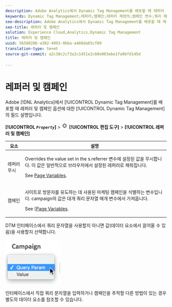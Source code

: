 ```yaml
---
description: Adobe Analytics에서 Dynamic Tag Management를 배포할 때 레퍼러 및 캠페인 옵션에 대한 Dynamic Tag Management의 필드 설명입니다.
keywords: Dynamic Tag Management;레퍼러;캠페인;레퍼러 재정의;캠페인 변수;쿼리 매개 변수
seo-description: Adobe Analytics에서 Dynamic Tag Management를 배포할 때 레퍼러 및 캠페인 옵션에 대한 Dynamic Tag Management의 필드 설명입니다.
seo-title: 레퍼러 및 캠페인
solution: Experience Cloud,Analytics,Dynamic Tag Management
title: 레퍼러 및 캠페인
uuid: 56580206-a382-4993-9bba-a488da65cf89
translation-type: tm+mt
source-git-commit: a2c38c2cf3a2c1451e2c60e003ebe1fa9bfd145d

---
```



# 레퍼러 및 캠페인

Adobe [!DNL Analytics]에서 [!UICONTROL Dynamic Tag Management]를 배포할 때 레퍼러 및 캠페인 옵션에 대한 [!UICONTROL Dynamic Tag Management]의 필드 설명입니다.

**[!UICONTROL *`Property`*]** &gt; ![](assets/settings_gear.png) **[!UICONTROL 편집 도구]** &gt; **[!UICONTROL 레퍼러 및 캠페인]**

<table id="table_09AE3BFF0F12442F9C19CD96451F93E4"> 
 <thead> 
  <tr> 
   <th colname="col1" class="entry"> 요소 </th> 
   <th colname="col2" class="entry"> 설명 </th> 
  </tr> 
 </thead>
 <tbody> 
  <tr> 
   <td colname="col1"> 레퍼러 무시 </td> 
   <td colname="col2"> <p>Overrides the value set in the <span class="varname"> s.referrer</span> 변수에 설정된 값을 무시합니다. 이 값은 일반적으로 브라우저에서 설정된 레퍼러로 채워집니다. </p> <p>See <a href="/help/implement/js-implementation/c-variables/page-variables.md">Page Variables</a>. </p> </td> 
  </tr> 
  <tr> 
   <td colname="col1"> 캠페인 </td> 
   <td colname="col2"> <p>사이트로 방문자를 유도하는 데 사용된 마케팅 캠페인을 식별하는 변수입니다. campaign의 값은 대개 쿼리 문자열 매개 변수에서 가져옵니다. </p> <p>See [<a href="/help/implement/js-implementation/c-variables/page-variables.md">Page Variables</a>. </p> </td> 
  </tr> 
 </tbody> 
</table>

DTM 인터페이스에서 쿼리 문자열을 사용할지 아니면 값(데이터 요소에서 끌어올 수 있음)을 사용할지 선택합니다.

![](assets/dtm-queryparam.png)

인터페이스에서 직접 쿼리 문자열을 입력하거나 캠페인을 추적할 다른 방법이 있는 경우 별도의 데이터 요소를 참조할 수 있습니다.
